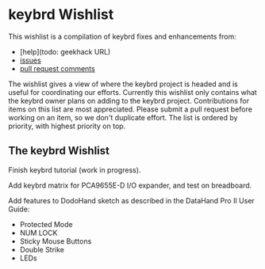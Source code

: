 keybrd Wishlist
===============
This wishlist is a compilation of keybrd fixes and enhancements from:
* [help](todo: geekhack URL)
* [issues](https://github.com/wolfv6/Keybrd/issues)
* [pull request comments](https://github.com/wolfv6/keybrd/pulls)

The wishlist gives a view of where the keybrd project is headed and is useful for coordinating our efforts.
Currently this wishlist only contains what the keybrd owner plans on adding to the keybrd project.
Contributions for items on this list are most appreciated.
Please submit a pull request before working on an item, so we don't duplicate effort.
The list is ordered by priority, with highest priority on top.

The keybrd Wishlist
-------------------
Finish keybrd tutorial (work in progress).

Add keybrd matrix for PCA9655E-D I/O expander, and test on breadboard.

Add features to DodoHand sketch as described in the DataHand Pro II User Guide:
* Protected Mode
* NUM LOCK
* Sticky Mouse Buttons
* Double Strike
* LEDs
